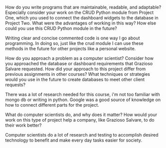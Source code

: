 How do you write programs that are maintainable, readable, and adaptable? Especially consider your work on the CRUD Python module from Project One, which you used to connect the dashboard widgets to the database in Project Two. What were the advantages of working in this way? How else could you use this CRUD Python module in the future?

Writing clear and concise commented code is one way I go about programming. In doing so, just like the crud module I can use these methods in the future for other projects like a personal website.

How do you approach a problem as a computer scientist? Consider how you approached the database or dashboard requirements that Grazioso Salvare requested. How did your approach to this project differ from previous assignments in other courses? What techniques or strategies would you use in the future to create databases to meet other client requests?

There was a lot of research needed for this course, i'm not too familiar with mongo db or writing in python. Google was a good source of knowledge on how to connect different parts for the project.

What do computer scientists do, and why does it matter? How would your work on this type of project help a company, like Grazioso Salvare, to do their work better?

Computer scientists do a lot of research and testing to accomplish desired technology to benefit and make every day tasks easier for society.

